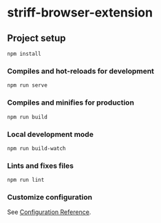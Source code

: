 # striff-browser-extension

## Project setup
```
npm install
```

### Compiles and hot-reloads for development
```
npm run serve
```

### Compiles and minifies for production
```
npm run build
```

### Local development mode
```
npm run build-watch
```

### Lints and fixes files
```
npm run lint
```

### Customize configuration
See [Configuration Reference](https://cli.vuejs.org/config/).
